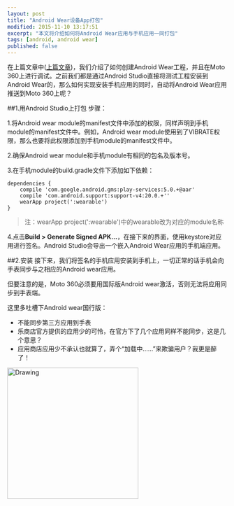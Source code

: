```yaml
---
layout: post
title: "Android Wear设备App打包"
modified: 2015-11-10 13:17:51
excerpt: "本文将介绍如何将Android Wear应用与手机应用一同打包"
tags: [android, android wear]
published: false
---
```

在上篇文章中([上篇文章](http://chiemy.com/android/android-wear-create/))，我们介绍了如何创建Android Wear工程，并且在Moto 360上进行调试。之前我们都是通过Android Studio直接将测试工程安装到Android Wear的，那么如何实现安装手机应用的同时，自动将Android Wear应用推送到Moto 360上呢？

##1.用Android Studio上打包
步骤：

1.将Android wear module的manifest文件中添加的权限，同样声明到手机module的manifest文件中。例如，Android wear module使用到了VIBRATE权限，那么也要将此权限添加到手机module的manifest文件中。

2.确保Android wear module和手机module有相同的包名及版本号。

3.在手机module的build.gradle文件下添加如下依赖：

	dependencies {
   		compile 'com.google.android.gms:play-services:5.0.+@aar'
   		compile 'com.android.support:support-v4:20.0.+''
  		wearApp project(':wearable')
	}
	
> 注：wearApp project(':wearable')中的wearable改为对应的module名称
	
4.点击**Build > Generate Signed APK...**，在接下来的界面，使用keystore对应用进行签名。Android Studio会导出一个嵌入Android Wear应用的手机端应用。

##2.安装
接下来，我们将签名的手机应用安装到手机上，一切正常的话手机会向手表同步与之相应的Android wear应用。

但要注意的是，Moto 360必须要用国际版Android wear激活，否则无法将应用同步到手表端。

这里多吐槽下Android wear国行版：

- 不能同步第三方应用到手表
- 乐商店官方提供的应用少的可怜，在官方下了几个应用同样不能同步，这是几个意思？
- 应用商店应用少不承认也就算了，弄个“加载中……”来欺骗用户？我更是醉了！

<img src="http://7o4zgd.com1.z0.glb.clouddn.com/fuck.png" alt="Drawing" width="300" />




	

